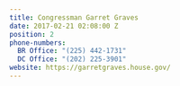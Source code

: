 ```yaml
---
title: Congressman Garret Graves
date: 2017-02-21 02:08:00 Z
position: 2
phone-numbers:
  BR Office: "(225) 442-1731"
  DC Office: "(202) 225-3901"
website: https://garretgraves.house.gov/
---
```


